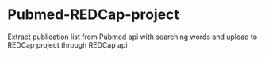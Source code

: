 # Pubmed-REDCap-project
Extract publication list from Pubmed api with searching words and upload to REDCap project through REDCap api

